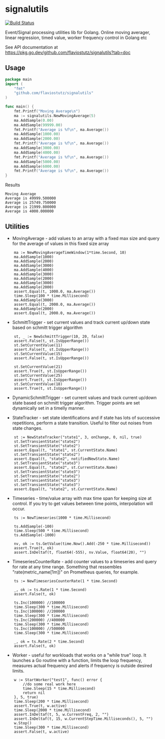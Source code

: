 # signalutils

[![Build Status](https://travis-ci.org/flaviostutz/signalutils.svg?branch=master)](https://travis-ci.org/flaviostutz/signalutils)

Event/Signal processing utilities lib for Golang. Online moving averager, linear regression, timed value, worker frequency control in Golang etc

See API documentation at https://pkg.go.dev/github.com/flaviostutz/signalutils?tab=doc

## Usage

```go
package main
import (
	"fmt"
	"github.com/flaviostutz/signalutils"
)

func main() {
	fmt.Printf("Moving Average\n")
	ma := signalutils.NewMovingAverage(5)
	ma.AddSample(0.00)
	ma.AddSample(99999.00)
	fmt.Printf("Average is %f\n", ma.Average())
	ma.AddSample(1000.00)
	ma.AddSample(2000.00)
	fmt.Printf("Average is %f\n", ma.Average())
	ma.AddSample(3000.00)
	ma.AddSample(4000.00)
	fmt.Printf("Average is %f\n", ma.Average())
	ma.AddSample(5000.00)
	ma.AddSample(6000.00)
	fmt.Printf("Average is %f\n", ma.Average())
}

```
Results
```
Moving Average
Average is 49999.500000
Average is 25749.750000
Average is 21999.800000
Average is 4000.000000
```

## Utilities

* MovingAverage - add values to an array with a fixed max size and query for the average of values in this fixed size array

```golang
	ma := NewMovingAverageTimeWindow(1*time.Second, 10)
	ma.AddSample(1000)
	ma.AddSample(2000)
	ma.AddSample(3000)
	ma.AddSample(4000)
	ma.AddSample(3000)
	ma.AddSample(2000)
	ma.AddSample(3000)
	ma.AddSample(2000)
	assert.Equal(t, 1000.0, ma.Average())
	time.Sleep(100 * time.Millisecond)
	ma.AddSample(3000)
	assert.Equal(t, 2000.0, ma.Average())
	ma.AddSample(2000)
	assert.Equal(t, 2000.0, ma.Average())
```

* SchmittTrigger - set current values and track current up/down state based on schmitt trigger algorithm

```golang
	st, _ := NewSchmittTrigger(10, 20, false)
	assert.False(t, st.IsUpperRange())
	st.SetCurrentValue(11)
	assert.False(t, st.IsUpperRange())
	st.SetCurrentValue(15)
	assert.False(t, st.IsUpperRange())

	st.SetCurrentValue(21)
	assert.True(t, st.IsUpperRange())
	st.SetCurrentValue(25)
	assert.True(t, st.IsUpperRange())
	st.SetCurrentValue(18)
	assert.True(t, st.IsUpperRange())
```

* DynamicSchmittTrigger - set current values and track current up/down state based on schmitt trigger algorithm. Trigger points are set dynamically set in a timelly manner.

* StateTracker - set state identifications and if state has lots of successive repetitions, perform a state transition. Useful to filter out noises from state changes.

```golang
	st := NewStateTracker("state1", 3, onChange, 0, nil, true)
	st.SetTransientState("state2")
	st.SetTransientState("state2")
	assert.Equal(t, "state1", st.CurrentState.Name)
	st.SetTransientState("state2")
	assert.Equal(t, "state2", notifiedNewState.Name)
	st.SetTransientState("state3")
	assert.Equal(t, "state2", st.CurrentState.Name)
	st.SetTransientState("state3")
	st.SetTransientState("state2")
	st.SetTransientState("state3")
	st.SetTransientState("state3")
	assert.Equal(t, "state2", st.CurrentState.Name)
```

* Timeseries - time/value array with max time span for keeping size at control. If you try to get values between time points, interpolation will occur.

```golang
	ts := NewTimeseries(1000 * time.Millisecond)

	ts.AddSample(-100)
	time.Sleep(500 * time.Millisecond)
	ts.AddSample(-1000)

	nv, ok := ts.GetValue(time.Now().Add(-250 * time.Millisecond))
	assert.True(t, ok)
	assert.InDeltaf(t, float64(-555), nv.Value, float64(20), "")
```

* TimeseriesCounterRate - add counter values to a timeseries and query for rate at any time range. Something that ressembles "rate(metric_name[1m])" on Prometheus queries, for example.

```golang
	ts := NewTimeseriesCounterRate(1 * time.Second)

	_, ok := ts.Rate(1 * time.Second)
	assert.False(t, ok)

	ts.Inc(100000) //100000
	time.Sleep(300 * time.Millisecond)
	ts.Inc(100000) //200000
	time.Sleep(300 * time.Millisecond)
	ts.Inc(200000) //400000
	time.Sleep(300 * time.Millisecond)
	ts.Inc(100000) //500000
	time.Sleep(300 * time.Millisecond)

	_, ok = ts.Rate(2 * time.Second)
	assert.False(t, ok)
```

* Worker - useful for workloads that works on a "while true" loop. It launches a Go routine with a function, limits the loop frequency, measures actual frequency and alerts if frequency is outside desired limits.

```golang
	w := StartWorker("test1", func() error {
		//do some real work here
		time.Sleep(15 * time.Millisecond)
		return nil
	}, 5, true)
	time.Sleep(200 * time.Millisecond)
	assert.True(t, w.active)
	time.Sleep(2000 * time.Millisecond)
	assert.InDeltaf(t, 5, w.CurrentFreq, 2, "")
	assert.InDeltaf(t, 15, w.CurrentStepTime.Milliseconds(), 5, "")
	w.Stop()
	time.Sleep(300 * time.Millisecond)
	assert.False(t, w.active)
```
